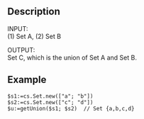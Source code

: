 ## Description
INPUT:\
(1) Set A, (2) Set B

OUTPUT:\
Set C, which is the union of Set A and Set B.

## Example

```4d
$s1:=cs.Set.new(["a"; "b"])
$s2:=cs.Set.new(["c"; "d"])
$u:=getUnion($s1; $s2)  // Set {a,b,c,d}
```
